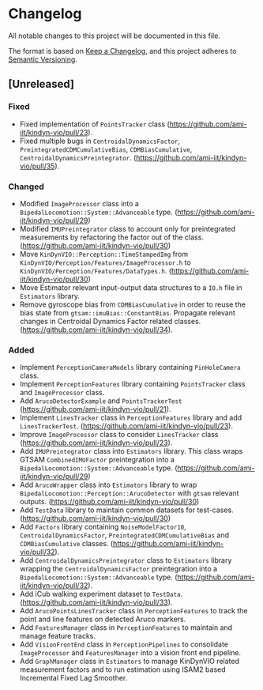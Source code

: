 # Changelog
All notable changes to this project will be documented in this file.

The format is based on [Keep a Changelog](https://keepachangelog.com/en/1.0.0/),
and this project adheres to [Semantic Versioning](https://semver.org/spec/v2.0.0.html).

## [Unreleased]

### Fixed
- Fixed implementation of `PointsTracker` class (https://github.com/ami-iit/kindyn-vio/pull/23).
- Fixed multiple bugs in `CentroidalDynamicsFactor`, `PreintegratedCDMCumulativeBias`, `CDMBiasCumulative`, `CentroidalDynamicsPreintegrator`. (https://github.com/ami-iit/kindyn-vio/pull/35).

### Changed
- Modified `ImageProcessor` class into a `BipedalLocomotion::System::Advanceable` type. (https://github.com/ami-iit/kindyn-vio/pull/29)
- Modified `IMUPreintegrator` class to account only for preintegrated measurements by refactoring the factor out of the class. (https://github.com/ami-iit/kindyn-vio/pull/30)
- Move `KinDynVIO::Perception::TimeStampedImg` from `KinDynVIO/Perception/Features/ImageProcessor.h` to `KinDynVIO/Perception/Features/DataTypes.h`. (https://github.com/ami-iit/kindyn-vio/pull/30)
- Move Estimator relevant input-output data structures to a `IO.h` file in `Estimators` library.
- Remove gyroscope bias from `CDMBiasCumulative` in order to reuse the bias state from `gtsam::imuBias::ConstantBias`. Propagate relevant changes in Centroidal Dynamics Factor related classes. (https://github.com/ami-iit/kindyn-vio/pull/34).

### Added
- Implement `PerceptionCameraModels` library containing `PinHoleCamera` class.
- Implement `PerceptionFeatures` library containing `PointsTracker` class and `ImageProcessor` class.
- Add `ArucoDetectorExample` and `PointsTrackerTest` (https://github.com/ami-iit/kindyn-vio/pull/21).
- Implement `LinesTracker` class in `PerceptionFeatures` library and add `LinesTrackerTest`. (https://github.com/ami-iit/kindyn-vio/pull/23).
- Improve `ImageProcessor` class to consider `LinesTracker` class (https://github.com/ami-iit/kindyn-vio/pull/23).
- Add `IMUPreintegrator` class into `Estimators` library. This class wraps GTSAM `CombinedIMUFactor` preintegration into a `BipedalLocomotion::System::Advanceable` type. (https://github.com/ami-iit/kindyn-vio/pull/29)
- Add `ArucoWrapper` class into `Estimators` library to wrap `BipedalLocomotion::Perception::ArucoDetector` with `gtsam` relevant outputs. (https://github.com/ami-iit/kindyn-vio/pull/30)
- Add `TestData` library to maintain common datasets for test-cases. (https://github.com/ami-iit/kindyn-vio/pull/30)
- Add `Factors` library containing `NoiseModelFactor10`, `CentroidalDynamicsFactor`, `PreintegratedCDMCumulativeBias` and `CDMBiasCumulative` classes. (https://github.com/ami-iit/kindyn-vio/pull/32).
- Add `CentroidalDynamicsPreintegrator` class to `Estimators` library wrapping the `CentroidalDynamicsFactor` preintegration into a `BipedalLocomotion::System::Advanceable` type. (https://github.com/ami-iit/kindyn-vio/pull/32).
- Add iCub walking experiment dataset to `TestData`. (https://github.com/ami-iit/kindyn-vio/pull/33).
- Add `ArucoPointsLinesTracker` class in `PerceptionFeatures` to track the point and line features on detected Aruco markers.
- Add `FeaturesManager` class in `PerceptionFeatures` to maintain and manage feature tracks.
- Add `VisionFrontEnd` class in `PerceptionPipelines` to consolidate `ImageProcessor` and `FeaturesManager` into a vision front end pipeline.
- Add `GraphManager` class in `Estimators` to manage KinDynVIO related measurement factors and to run estimation using ISAM2 based Incremental Fixed Lag Smoother.
